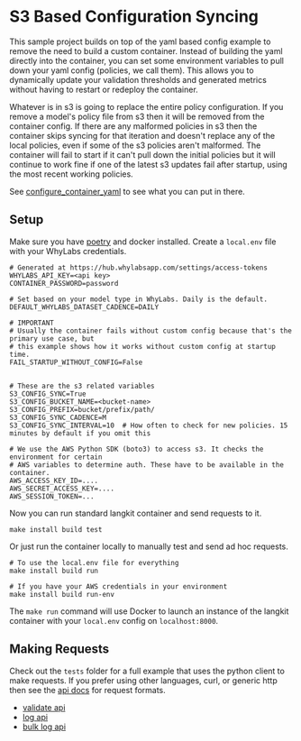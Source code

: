 # S3 Based Configuration Syncing

This sample project builds on top of the yaml based config example to remove the need to build a custom container. Instead of building the
yaml directly into the container, you can set some environment variables to pull down your yaml config (policies, we call them). This allows
you to dynamically update your validation thresholds and generated metrics without having to restart or redeploy the container.

Whatever is in s3 is going to replace the entire policy configuration. If you remove a model's policy file from s3 then it will be removed
from the container config. If there are any malformed policies in s3 then the container skips syncing for that iteration and doesn't replace
any of the local policies, even if some of the s3 policies aren't malformed. The container will fail to start if it can't pull down the
initial policies but it will continue to work fine if one of the latest s3 updates fail after startup, using the most recent working
policies.

See [configure_container_yaml][configure_container_yaml] to see what you can put in there.

## Setup

Make sure you have [poetry](https://python-poetry.org/) and docker installed. Create a `local.env` file with your WhyLabs credentials.

```
# Generated at https://hub.whylabsapp.com/settings/access-tokens
WHYLABS_API_KEY=<api key>
CONTAINER_PASSWORD=password

# Set based on your model type in WhyLabs. Daily is the default.
DEFAULT_WHYLABS_DATASET_CADENCE=DAILY

# IMPORTANT
# Usually the container fails without custom config because that's the primary use case, but
# this example shows how it works without custom config at startup time.
FAIL_STARTUP_WITHOUT_CONFIG=False


# These are the s3 related variables
S3_CONFIG_SYNC=True
S3_CONFIG_BUCKET_NAME=<bucket-name>
S3_CONFIG_PREFIX=bucket/prefix/path/
S3_CONFIG_SYNC_CADENCE=M
S3_CONFIG_SYNC_INTERVAL=10  # How often to check for new policies. 15 minutes by default if you omit this

# We use the AWS Python SDK (boto3) to access s3. It checks the environment for certain
# AWS variables to determine auth. These have to be available in the container.
AWS_ACCESS_KEY_ID=....
AWS_SECRET_ACCESS_KEY=....
AWS_SESSION_TOKEN=...
```

Now you can run standard langkit container and send requests to it.

```
make install build test
```

Or just run the container locally to manually test and send ad hoc requests.

```
# To use the local.env file for everything
make install build run

# If you have your AWS credentials in your environment
make install build run-env
```

The `make run` command will use Docker to launch an instance of the langkit container with your `local.env` config on `localhost:8000`.

## Making Requests

Check out the `tests` folder for a full example that uses the python client to make requests. If you prefer using other languages, curl, or
generic http then see the [api docs](https://whylabs.github.io/langkit-container-examples/api.html) for request formats.

- [validate api](https://whylabs.github.io/langkit-container-examples/api.html#tag/llm/operation/validate_llm)
- [log api](https://whylabs.github.io/langkit-container-examples/api.html#tag/llm/operation/log_llm)
- [bulk log api](https://whylabs.github.io/langkit-container-examples/api.html#tag/profile/operation/log)

[configure_container_yaml]: https://github.com/whylabs/langkit-container-examples/tree/master/examples/configure_container_yaml
